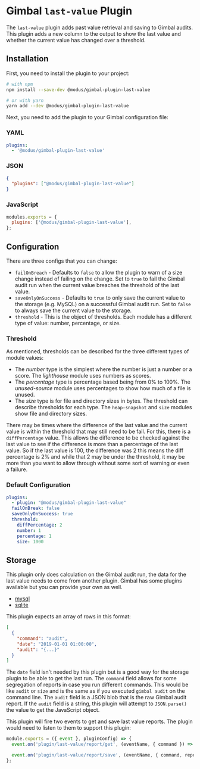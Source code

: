 # Gimbal `last-value` Plugin

The `last-value` plugin adds past value retrieval and saving to Gimbal audits. This plugin adds a new column to the output to show the last value and whether the current value has changed over a threshold.

## Installation

First, you need to install the plugin to your project:

```sh
# with npm
npm install --save-dev @modus/gimbal-plugin-last-value

# or with yarn
yarn add --dev @modus/gimbal-plugin-last-value
```

Next, you need to add the plugin to your Gimbal configuration file:

### YAML

```yaml
plugins:
  - '@modus/gimbal-plugin-last-value'
```

### JSON

```json
{
  "plugins": ["@modus/gimbal-plugin-last-value"]
}
```

### JavaScript

```javascript
modules.exports = {
  plugins: ['@modus/gimbal-plugin-last-value'],
};
```

## Configuration

There are three configs that you can change:

- `failOnBreach` - Defaults to `false` to allow the plugin to warn of a size change instead of failing on the change. Set to `true` to fail the Gimbal audit run when the current value breaches the threshold of the last value.
- `saveOnlyOnSuccess` - Defaults to `true` to only save the current value to the storage (e.g. MySQL) on a successful Gimbal audit run. Set to `false` to always save the current value to the storage.
- `threshold` - This is the object of thresholds. Each module has a different type of value: number, percentage, or size.

### Threshold

As mentioned, thresholds can be described for the three different types of module values:

- The _number_ type is the simplest where the number is just a number or a score. The _lighthouse_ module uses numbers as scores.
- The _percentage_ type is percentage based being from 0% to 100%. The _unused-source_ module uses percentages to show how much of a file is unused.
- The _size_ type is for file and directory sizes in bytes. The threshold can describe thresholds for each type. The `heap-snapshot` and `size` modules show file and directory sizes.

There may be times where the difference of the last value and the current value is within the threshold that may still need to be fail. For this, there is a `diffPercentage` value. This allows the difference to be checked against the last value to see if the difference is more than a percentage of the last value. So if the last value is 100, the difference was 2 this means the diff percentage is 2% and while that 2 may be under the threshold, it may be more than you want to allow through without some sort of warning or even a failure.

### Default Configuration

```yaml
plugins:
  - plugin: "@modus/gimbal-plugin-last-value"
  failOnBreak: false
  saveOnlyOnSuccess: true
  threshold:
    diffPercentage: 2
    number: 1
    percentage: 1
    size: 1000
```

## Storage

This plugin only does calculation on the Gimbal audit run, the data for the last value needs to come from another plugin. Gimbal has some plugins available but you can provide your own as well.

- [mysql](https://www.npmjs.com/package/@modus/gimbal-plugin-mysql)
- [sqlite](https://www.npmjs.com/package/@modus/gimbal-plugin-sqlite)

This plugin expects an array of rows in this format:

```json
[
  {
    "command": "audit",
    "date": "2019-01-01 01:00:00",
    "audit": "{...}"
  }
]
```

The `date` field isn't needed by this plugin but is a good way for the storage plugin to be able to get the last run. The `command` field allows for some segregation of reports in case you run different commands. This would be like `audit` or `size` and is the same as if you executed `gimbal audit` on the command line. The `audit` field is a JSON blob that is the raw Gimbal audit report. If the `audit` field is a string, this plugin will attempt to `JSON.parse()` the value to get the JavaScript object.

This plugin will fire two events to get and save last value reports. The plugin would need to listen to them to support this plugin:

```javascript
module.exports = ({ event }, pluginConfig) => {
  event.on('plugin/last-value/report/get', (eventName, { command }) => getLastValue(command));

  event.on('plugin/last-value/report/save', (eventName, { command, report }) => saveLastValue(command, report));
};
```
